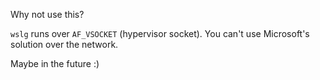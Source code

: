 Why not use this?

`wslg` runs over `AF_VSOCKET` (hypervisor socket).
You can't use Microsoft's solution over the network.

Maybe in the future :)
